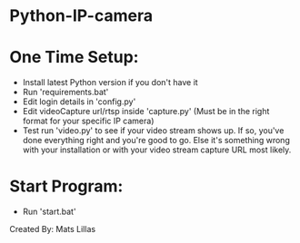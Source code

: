 # Python-IP-camera #

# One Time Setup:
- Install latest Python version if you don't have it
- Run 'requirements.bat'
- Edit login details in 'config.py'
- Edit videoCapture url/rtsp inside 'capture.py' (Must be in the right format for your specific IP camera)
- Test run 'video.py' to see if your video stream shows up. If so, you've done everything right and you're good to go. 
	Else it's something wrong with your installation or with your video stream capture URL most likely.

# Start Program:
- Run 'start.bat'


Created By: Mats Lillas
